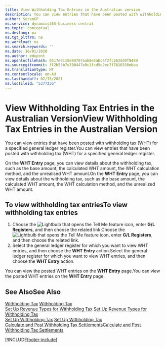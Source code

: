 ```yaml
---
title: View Withholding Tax Entries in the Australian version
description: You can view entries that have been posted with withholding tax (WHT) for a specified general ledger register in the Australian version.
author: SorenGP
ms.service: dynamics365-business-central
ms.topic: conceptual
ms.devlang: na
ms.tgt_pltfrm: na
ms.workload: na
ms.search.keywords: ''
ms.date: 10/01/2020
ms.author: edupont
ms.openlocfilehash: 0517e6118e84707aab5e5abc4f2fc263dd9f8489
ms.sourcegitcommit: ff2b55b7e790447e0c1fcd5c2ec7f7610338ebaa
ms.translationtype: HT
ms.contentlocale: en-AU
ms.lasthandoff: 02/15/2021
ms.locfileid: "5377236"
---
```

# <a name="view-withholding-tax-entries-in-the-australian-version"></a><span data-ttu-id="db833-103">View Withholding Tax Entries in the Australian Version</span><span class="sxs-lookup"><span data-stu-id="db833-103">View Withholding Tax Entries in the Australian Version</span></span>

<span data-ttu-id="db833-104">You can view entries that have been posted with withholding tax (WHT) for a specified general ledger register.</span><span class="sxs-lookup"><span data-stu-id="db833-104">You can view entries that have been posted with withholding tax (WHT) for a specified general ledger register.</span></span>  

<span data-ttu-id="db833-105">On the **WHT Entry** page, you can view details about the withholding tax, such as the base amount, the calculated WHT amount, the WHT calculation method, and the unrealised WHT amount.</span><span class="sxs-lookup"><span data-stu-id="db833-105">On the **WHT Entry** page, you can view details about the withholding tax, such as the base amount, the calculated WHT amount, the WHT calculation method, and the unrealized WHT amount.</span></span>  

## <a name="to-view-withholding-tax-entries"></a><span data-ttu-id="db833-106">To view withholding tax entries</span><span class="sxs-lookup"><span data-stu-id="db833-106">To view withholding tax entries</span></span>  

1.  <span data-ttu-id="db833-107">Choose the ![Lightbulb that opens the Tell Me feature](../../media/ui-search/search_small.png "Tell me what you want to do") icon, enter **G/L Registers**, and then choose the related link.</span><span class="sxs-lookup"><span data-stu-id="db833-107">Choose the ![Lightbulb that opens the Tell Me feature](../../media/ui-search/search_small.png "Tell me what you want to do") icon, enter **G/L Registers**, and then choose the related link.</span></span>  
2.  <span data-ttu-id="db833-108">Select the general ledger register for which you want to view WHT entries, and then choose the **WHT Entry** action.</span><span class="sxs-lookup"><span data-stu-id="db833-108">Select the general ledger register for which you want to view WHT entries, and then choose the **WHT Entry** action.</span></span>  

<span data-ttu-id="db833-109">You can view the posted WHT entries on the **WHT Entry** page.</span><span class="sxs-lookup"><span data-stu-id="db833-109">You can view the posted WHT entries on the **WHT Entry** page.</span></span>  

## <a name="see-also"></a><span data-ttu-id="db833-110">See Also</span><span class="sxs-lookup"><span data-stu-id="db833-110">See Also</span></span>  
 <span data-ttu-id="db833-111">[Withholding Tax](withholding-tax.md) </span><span class="sxs-lookup"><span data-stu-id="db833-111">[Withholding Tax](withholding-tax.md) </span></span>  
 <span data-ttu-id="db833-112">[Set Up Revenue Types for Withholding Tax](how-to-set-up-revenue-types-for-withholding-tax.md) </span><span class="sxs-lookup"><span data-stu-id="db833-112">[Set Up Revenue Types for Withholding Tax](how-to-set-up-revenue-types-for-withholding-tax.md) </span></span>  
 <span data-ttu-id="db833-113">[Set Up Withholding Tax](how-to-set-up-withholding-tax.md) </span><span class="sxs-lookup"><span data-stu-id="db833-113">[Set Up Withholding Tax](how-to-set-up-withholding-tax.md) </span></span>  
 [<span data-ttu-id="db833-114">Calculate and Post Withholding Tax Settlements</span><span class="sxs-lookup"><span data-stu-id="db833-114">Calculate and Post Withholding Tax Settlements</span></span>](how-to-calculate-and-post-withholding-tax-settlements.md)


[!INCLUDE[footer-include](../../includes/footer-banner.md)]